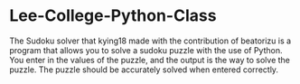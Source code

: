 # Lee-College-Python-Class

The Sudoku solver that kying18 made with the contribution of beatorizu is a program that allows you to solve a sudoku puzzle with the use of Python. You enter in the values of the puzzle, and the output is the way to solve the puzzle. The puzzle should be accurately solved when entered correctly.
